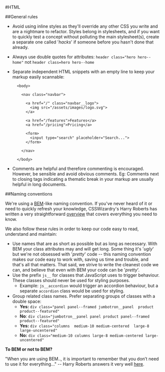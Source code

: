 #HTML

##General rules

* Avoid using inline styles as they'll override any other CSS you write and are a nightmare to refactor. Styles belong in stylesheets, and if you want to quickly test a concept without polluting the main stylesheet(s), create a separate one called '*hacks*' if someone before you hasn't done that already.
* Always use double quotes for attributes: `header class="hero hero--home"` not `header class=hero hero--home`
* Separate independent HTML snippets with an empty line to keep your markup easily scannable:

        <body>
      
          <nav class="navbar">
        
            <a href="/" class="navbar__logo">
              <img src="/assets/images/logo.svg">
            </a>
        
            <a href="/features">Features</a>
            <a href="/pricing">Pricing</a>
        
            <form>
              <input type="search" placeholder="Search...">
            </form>
        
          </nav>
      
        </body>
* Comments are helpful and therefore commenting is encouraged. However, be sensible and avoid obvious comments. Eg: Comments next to closing tags indicating a thematic break in your markup are usually helpful in long documents.

##Naming conventions

We're using a [BEM](https://en.bem.info/)-like naming convention. If you've never heard of it or need to quickly refresh your knowledge, CSSWizardry's Harry Roberts has written a very straightforward [overview](http://cssguidelin.es/#bem-like-naming) that covers everything you need to know.

We also follow these rules in order to keep our code easy to read, understand and maintain:

* Use names that are as short as possible but as long as necessary. With BEM your class attributes may and will get long. Some thing it's '*ugly*' but we're not obsessed with '*pretty*' code -- this naming convention makes our code easy to work with, saving us time and trouble, and that's all that matters. That said, we strive to write the cleanest code we can, and believe that even with BEM your code can be '*pretty*'.
* Use the prefix `js__` for classes that JavaScript uses to trigger behaviour. These classes should never be used for styling purposes.
  * Example: `js__accordion` would trigger an accordion behaviour, but a separate `accordion` class would be used for styling.
* Group related class names. Prefer separating groups of classes with a double space:
  * **Yes:** `div class="panel panel--framed jumbotron__panel  product product--featured"`
  * **No**: `div class="jumbotron__panel panel product panel--framed product--featured"`
  * **Yes:** `div class="columns  medium-10 medium-centered  large-8 large-uncentered"`
  * **No:** `div class="medium-10 columns large-8 medium-centered large-uncentered"`


**To BEM or not to BEM?**

"When you are using BEM.., it is important to remember that you don’t need to use it for everything..." -- Harry Roberts answers it very well [here](http://csswizardry.com/2013/01/mindbemding-getting-your-head-round-bem-syntax/#to-bem-or-not-to-bem).
  
